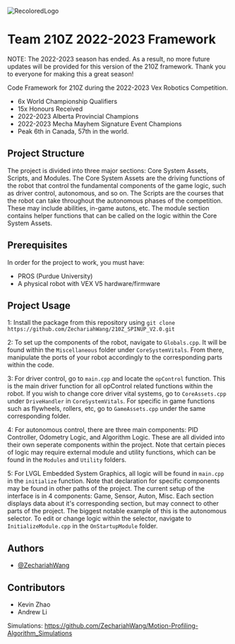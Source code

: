 ![RecoloredLogo](https://user-images.githubusercontent.com/97078224/230698177-5690229d-7d7e-4f90-89dc-b33ee27bca9b.png)


# Team 210Z 2022-2023 Framework

NOTE: The 2022-2023 season has ended. As a result, no more future updates will be provided for this version of the 210Z framework. Thank you to everyone for making this a great season!

Code Framework for 210Z during the 2022-2023 Vex Robotics Competition.

- 6x World Championship Qualifiers
- 15x Honours Received
- 2022-2023 Alberta Provincial Champions
- 2022-2023 Mecha Mayhem Signature Event Champions
- Peak 6th in Canada, 57th in the world.




## Project Structure
The project is divided into three major sections: Core System Assets, Scripts, and Modules. The Core System Assets are the driving functions of the robot that control the fundamental components of the game logic, such as driver control, autonomous, and so on. The Scripts are the courses that the robot can take throughout the autonomous phases of the competition. These may include abilities, in-game autons, etc. The module section contains helper functions that can be called on the logic within the Core System Assets.

## Prerequisites
In order for the project to work, you must have:
- PROS (Purdue University)
- A physical robot with VEX V5 hardware/firmware


## Project Usage
1: Install the package from this repository using ```git clone https://github.com/ZechariahWang/210Z_SPINUP_V2.0.git```

2: To set up the components of the robot, navigate to
``` Globals.cpp ```. It will be found within the ``` Miscellaneous ``` folder under ```CoreSystemVitals```. From there, manipulate the ports of your robot accordingly to the corresponding parts within the code.

3: For driver control, go to ```main.cpp``` and locate the ```opControl``` function. This is the main driver function for all opControl related functions within the robot. If you wish to change core driver vital systems, go to ```CoreAssets.cpp``` under ```DriveHandler``` in ```CoreSystemVitals```. For specific in game functions such as flywheels, rollers, etc, go to ```GameAssets.cpp``` under the same corresponding folder.

4: For autonomous control, there are three main components: PID Controller, Odometry Logic, and Algorithm Logic. These are all divided into their own seperate components within the project. Note that certain pieces of logic may require external module and utility functions, which can be found in the ```Modules``` and ```Utility``` folders.

5: For LVGL Embedded System Graphics, all logic will be found in ```main.cpp``` in the ```initialize``` function. Note that declaration for specific components may be found in other paths of the project. The current setup of the interface is in 4 components: Game, Sensor, Auton, Misc. Each section displays data about it's corresponding section, but may connect to other parts of the project. The biggest notable example of this is the autonomous selector. To edit or change logic within the selector, navigate to ```InitializeModule.cpp``` in the ```OnStartupModule``` folder.


## Authors

- [@ZechariahWang](https://github.com/ZechariahWang)


## Contributors

 - Kevin Zhao
 - Andrew Li


Simulations: https://github.com/ZechariahWang/Motion-Profiling-Algorithm_Simulations
